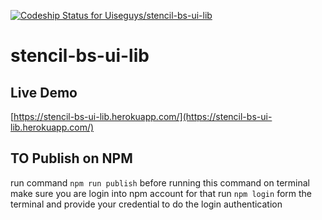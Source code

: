 [ ![Codeship Status for Uiseguys/stencil-bs-ui-lib](https://app.codeship.com/projects/b8adcf50-efd3-0135-29cf-36953f8eb488/status?branch=master)](https://app.codeship.com/projects/271184)

# stencil-bs-ui-lib

## Live Demo
[https://stencil-bs-ui-lib.herokuapp.com/](https://stencil-bs-ui-lib.herokuapp.com/)

## TO Publish on NPM

run command `npm run publish`
before running this command on terminal make sure you are login into npm account
for that run `npm login` form the terminal and provide your credential to do the login authentication